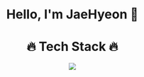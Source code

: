 # <div align="center">Hello, I'm JaeHyeon 👋</div>

# <div align="center">🔥 Tech Stack 🔥</div>

<div align="center"> <img src="https://img.shields.io/badge/Python-3766AB?style=flat-square&logo=Python&logoColor=white"/></a> </div>

<!--
**hyeon3730/hyeon3730** is a ✨ _special_ ✨ repository because its `README.md` (this file) appears on your GitHub profile.

Here are some ideas to get you started:

- 🔭 I’m currently working on ...
- 🌱 I’m currently learning ...
- 👯 I’m looking to collaborate on ...
- 🤔 I’m looking for help with ...
- 💬 Ask me about ...
- 📫 How to reach me: ...
- 😄 Pronouns: ...
- ⚡ Fun fact: ...
-->
